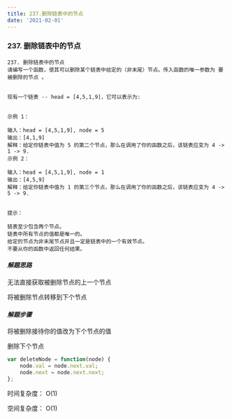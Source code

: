 ```yaml
---
title: 237.删除链表中的节点
date: '2021-02-01'
---
```


### 237. 删除链表中的节点

```
237. 删除链表中的节点
请编写一个函数，使其可以删除某个链表中给定的（非末尾）节点。传入函数的唯一参数为 要被删除的节点 。


现有一个链表 -- head = [4,5,1,9]，它可以表示为:


示例 1：

输入：head = [4,5,1,9], node = 5
输出：[4,1,9]
解释：给定你链表中值为 5 的第二个节点，那么在调用了你的函数之后，该链表应变为 4 -> 1 -> 9.
示例 2：

输入：head = [4,5,1,9], node = 1
输出：[4,5,9]
解释：给定你链表中值为 1 的第三个节点，那么在调用了你的函数之后，该链表应变为 4 -> 5 -> 9.
 

提示：

链表至少包含两个节点。
链表中所有节点的值都是唯一的。
给定的节点为非末尾节点并且一定是链表中的一个有效节点。
不要从你的函数中返回任何结果。
```

#### *解题思路*

无法直接获取被删除节点的上一个节点

 将被删除节点转移到下个节点

#### *解题步骤*

  将被删除接待你的值改为下个节点的值

  删除下个节点

```js
var deleteNode = function(node) {
    node.val = node.next.val;
    node.next = node.next.next;
};
```

时间复杂度： O(1)

空间复杂度： O(1)